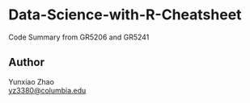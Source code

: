 # Data-Science-with-R-Cheatsheet
Code Summary from GR5206 and GR5241

## Author
Yunxiao Zhao  
yz3380@columbia.edu
